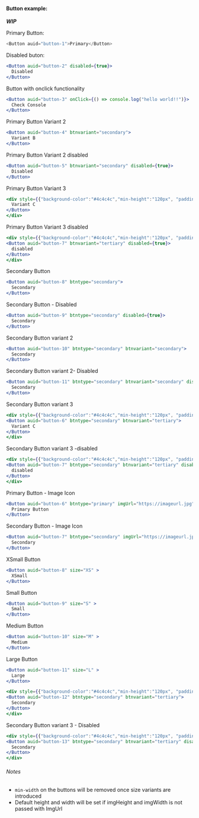 #### Button example:

**_WIP_**

Primary Button:

```js
<Button auid="button-1">Primary</Button>
```

Disabled buton:

```jsx
<Button auid="button-2" disabled={true}>
  Disabled
</Button>
```

Button with onclick functionality

```jsx
<Button auid="button-3" onClick={() => console.log("hello world!!")}>
  Check Console
</Button>
```

Primary Button Variant 2

```jsx
<Button auid="button-4" btnvariant="secondary">
  Variant B
</Button>
```
Primary Button Variant 2 disabled

```jsx
<Button auid="button-5" btnvariant="secondary" disabled={true}>
  Disabled
</Button>
```
Primary Button Variant 3

```jsx
<div style={{"background-color":"#4c4c4c","min-height":"120px", "padding-top":"50px", "padding-left": "10px"}}><Button auid="button-6" btnvariant="tertiary">
  Variant C
</Button>
</div>
```
Primary Button Variant 3 disabled

```jsx
<div style={{"background-color":"#4c4c4c","min-height":"120px", "padding-top":"50px", "padding-left": "10px"}}>
<Button auid="button-7" btnvariant="tertiary" disabled={true}>
  disabled
</Button>
</div>
```
Secondary Button

```jsx
<Button auid="button-8" btntype="secondary">
  Secondary
</Button>
```

Secondary Button - Disabled

```jsx
<Button auid="button-9" btntype="secondary" disabled={true}>
  Secondary
</Button>
```
Secondary Button variant 2

```jsx
<Button auid="button-10" btntype="secondary" btnvariant="secondary">
  Secondary
</Button>
```

Secondary Button variant 2- Disabled

```jsx
<Button auid="button-11" btntype="secondary" btnvariant="secondary" disabled={true}>
  Secondary
</Button>
```
Secondary Button variant 3

```jsx
<div style={{"background-color":"#4c4c4c","min-height":"120px", "padding-top":"50px", "padding-left": "10px"}}>
<Button auid="button-6" btntype="secondary" btnvariant="tertiary">
  Variant C
</Button>
</div>
```
Secondary Button variant 3 -disabled
```jsx
<div style={{"background-color":"#4c4c4c","min-height":"120px", "padding-top":"50px", "padding-left": "10px"}}>
<Button auid="button-7" btntype="secondary" btnvariant="tertiary" disabled={true}>
  disabled
</Button>
</div>
```

Primary Button - Image Icon

```jsx
<Button auid="button-6" btntype="primary" imgUrl="https://imageurl.jpg" imgHeight="20px" imgWidth="35px">
  Primary Button
</Button>
```

Secondary Button - Image Icon

```jsx
<Button auid="button-7" btntype="secondary" imgUrl="https://imageurl.jpg" imgHeight="20px" imgWidth="35px">
  Secondary
</Button>
```

XSmall Button

```jsx
<Button auid="button-8" size="XS" >
  XSmall
</Button>
```

Small Button

```jsx
<Button auid="button-9" size="S" >
  Small
</Button>
```

Medium Button

```jsx
<Button auid="button-10" size="M" >
  Medium
</Button>
```

Large Button

```jsx
<Button auid="button-11" size="L" >
  Large
</Button>
```

```jsx
<div style={{"background-color":"#4c4c4c","min-height":"120px", "padding-top":"50px", "padding-left": "10px"}}>
<Button auid="button-12" btntype="secondary" btnvariant="tertiary">
  Secondary
</Button>
</div>
```

Secondary Button variant 3 - Disabled

```jsx
<div style={{"background-color":"#4c4c4c","min-height":"120px", "padding-top":"50px", "padding-left": "10px"}}>
<Button auid="button-13" btntype="secondary" btnvariant="tertiary" disabled={true}>
  Secondary
</Button>
</div>
```
###### Notes

* `min-width` on the buttons will be removed once size variants are introduced
* Default height and width will be set if imgHeight and imgWidth is not passed with ImgUrl
